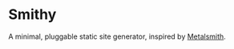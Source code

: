 # Smithy

A minimal, pluggable static site generator, inspired by [Metalsmith](http://www.metalsmith.io).
